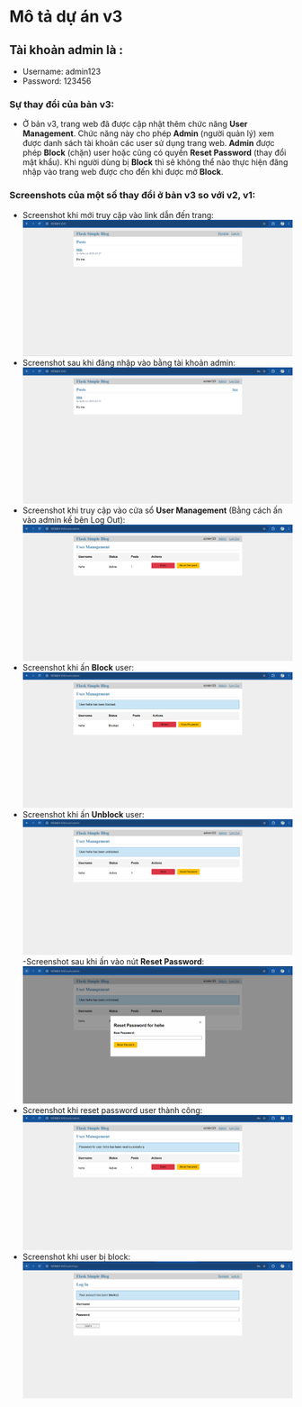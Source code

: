 # Mô tả dự án v3
## Tài khoản admin là :
- Username: admin123
- Password: 123456
### Sự thay đổi của bản v3:
- Ở bản v3, trang web đã được cập nhật thêm chức năng **User Management**. Chức năng này cho phép **Admin** (người quản lý) xem được danh sách tài khoản các user sử dụng trang web. **Admin** được phép **Block** (chặn) user hoặc cũng có quyền **Reset Password** (thay đổi mật khẩu). Khi người dùng bị **Block** thì sẽ không thể nào thực hiện đăng nhập vào trang web được cho đến khi được mở **Block**.

### Screenshots của một số thay đổi ở bản v3 so với v2, v1:
- Screenshot khi mới truy cập vào link dẫn đến trang:
![example](Screenshots%20of%20V3/image.png)
- Screenshot sau khi đăng nhập vào bằng tài khoản admin:
![example](Screenshots%20of%20V3/image-1.png)
- Screenshot khi truy cập vào cửa sổ **User Management** (Bằng cách ấn vào admin kế bên Log Out):
![example](Screenshots%20of%20V3/image-2.png)
- Screenshot khi ấn **Block** user:
![example](Screenshots%20of%20V3/image-3.png)
- Screenshot khi ấn **Unblock** user: 
![example](Screenshots%20of%20V3/image-4.png)
-Screenshot sau khi ấn vào nút **Reset Password**:
![example](Screenshots%20of%20V3/image-5.png)
- Screenshot khi reset password user thành công:
![example](Screenshots%20of%20V3/image-6.png)
- Screenshot khi user bị block:
![example](Screenshots%20of%20V3/image-7.png)